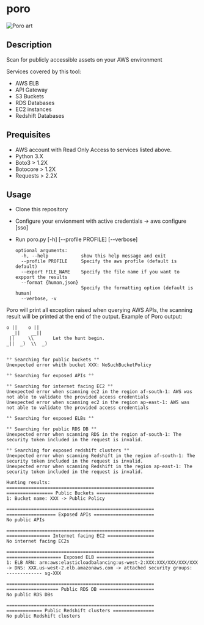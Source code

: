 # poro
![Poro art](https://i.ibb.co/4K4vq3G/poro-small.png)

## Description
Scan for publicly accessible assets on your AWS environment

Services covered by this tool:
- AWS ELB
- API Gateway
- S3 Buckets
- RDS Databases
- EC2 instances
- Redshift Databases

## Prequisites
- AWS account with Read Only Access to services listed above.
- Python 3.X
- Boto3 > 1.2X
- Botocore > 1.2X
- Requests > 2.2X

## Usage
- Clone this repository
- Configure your envionment with active credentials -> aws configure [sso]
- Run poro.py [-h] [--profile PROFILE] [--verbose]

      optional arguments:
        -h, --help            show this help message and exit
        --profile PROFILE     Specify the aws profile (default is default)
        --export FILE_NAME    Specify the file name if you want to expport the results
        --format {human,json}
                              Specify the formatting option (default is human)
        --verbose, -v

Poro will print all exception raised when querying AWS APIs, the scanning result will be printed at the end of the output.
Example of Poro output:
```
o ||    o ||
  _||    __||     
 ||     \\       Let the hunt begin.
_||  _)  \\  _) 


°° Searching for public buckets °°
Unexpected error whith bucket XXX: NoSuchBucketPolicy

°° Searching for exposed APIs °°

°° Searching for internet facing EC2 °°
Unexpected error when scanning ec2 in the region af-south-1: AWS was not able to validate the provided access credentials
Unexpected error when scanning ec2 in the region ap-east-1: AWS was not able to validate the provided access credentials

°° Searching for exposed ELBs °°

°° Searching for public RDS DB °°
Unexpected error when scanning RDS in the region af-south-1: The security token included in the request is invalid.

°° Searching for exposed redshift clusters °°
Unexpected error when scanning Redshift in the region af-south-1: The security token included in the request is invalid.
Unexpected error when scanning Redshift in the region ap-east-1: The security token included in the request is invalid.

Hunting results:
======================================================
================= Public Buckets =====================
1: Bucket name: XXX -> Public Policy

======================================================
================== Exposed APIs ======================
No public APIs

======================================================
================ Internet facing EC2 =================
No internet facing EC2s

======================================================
==================== Exposed ELB =====================
1: ELB ARN: arn:aws:elasticloadbalancing:us-west-2:XXX:XXX/XXX/XXX/XXX -> DNS: XXX.us-west-2.elb.amazonaws.com -> attached security groups:
------------- sg-XXX

======================================================
=================== Public RDS DB ====================
No public RDS DBs

======================================================
============= Public Redshift clusters ===============
No public Redshift clusters
```
